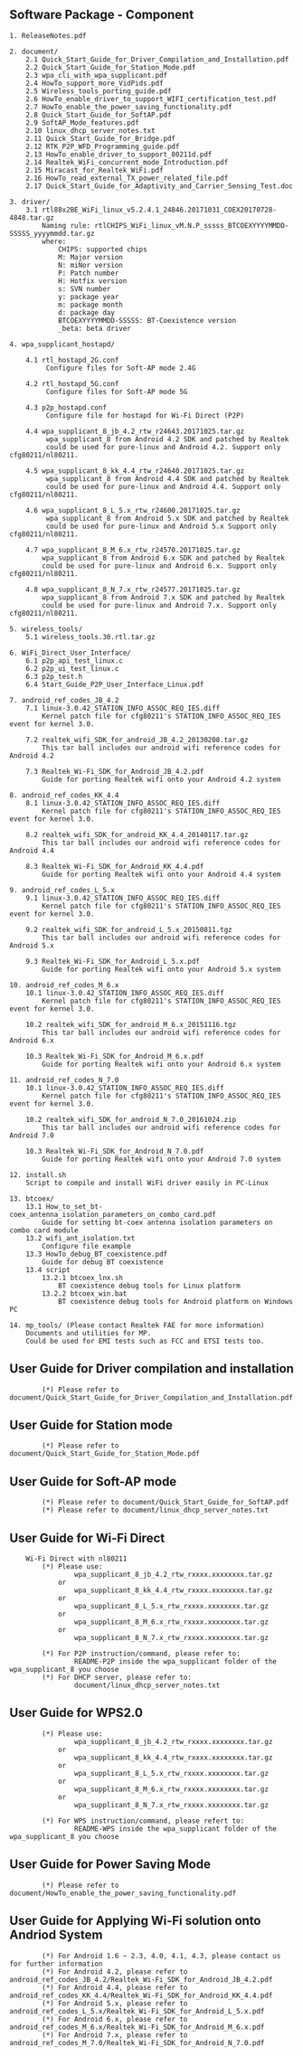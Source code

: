 
## Software Package - Component

	1. ReleaseNotes.pdf

	2. document/
		2.1 Quick_Start_Guide_for_Driver_Compilation_and_Installation.pdf
		2.2 Quick_Start_Guide_for_Station_Mode.pdf
		2.3 wpa_cli_with_wpa_supplicant.pdf
		2.4 HowTo_support_more_VidPids.pdf
		2.5 Wireless_tools_porting_guide.pdf
		2.6 HowTo_enable_driver_to_support_WIFI_certification_test.pdf
		2.7 HowTo_enable_the_power_saving_functionality.pdf
		2.8 Quick_Start_Guide_for_SoftAP.pdf
		2.9 SoftAP_Mode_features.pdf
		2.10 linux_dhcp_server_notes.txt
		2.11 Quick_Start_Guide_for_Bridge.pdf
		2.12 RTK_P2P_WFD_Programming_guide.pdf
		2.13 HowTo_enable_driver_to_support_80211d.pdf
		2.14 Realtek_WiFi_concurrent_mode_Introduction.pdf
		2.15 Miracast_for_Realtek_WiFi.pdf
		2.16 HowTo_read_external_TX_power_related_file.pdf
		2.17 Quick_Start_Guide_for_Adaptivity_and_Carrier_Sensing_Test.doc

	3. driver/
		3.1 rtl88x2BE_WiFi_linux_v5.2.4.1_24846.20171031_COEX20170728-4848.tar.gz
			Naming rule: rtlCHIPS_WiFi_linux_vM.N.P_sssss_BTCOEXYYYYMMDD-SSSSS_yyyymmdd.tar.gz
			where:
				CHIPS: supported chips
				M: Major version
				N: miNor version
				P: Patch number
				H: Hotfix version
				s: SVN number
				y: package year
				m: package month
				d: package day
				BTCOEXYYYYMMDD-SSSSS: BT-Coexistence version
				_beta: beta driver
		
	4. wpa_supplicant_hostapd/

		4.1 rtl_hostapd_2G.conf
			 Configure files for Soft-AP mode 2.4G

		4.2 rtl_hostapd_5G.conf
			 Configure files for Soft-AP mode 5G

		4.3 p2p_hostapd.conf
			 Configure file for hostapd for Wi-Fi Direct (P2P)
			 		
		4.4 wpa_supplicant_8_jb_4.2_rtw_r24643.20171025.tar.gz
			 wpa_supplicant_8 from Android 4.2 SDK and patched by Realtek
			 could be used for pure-linux and Android 4.2. Support only cfg80211/nl80211.

		4.5 wpa_supplicant_8_kk_4.4_rtw_r24640.20171025.tar.gz
			 wpa_supplicant_8 from Android 4.4 SDK and patched by Realtek
			 could be used for pure-linux and Android 4.4. Support only cfg80211/nl80211.
			 
		4.6 wpa_supplicant_8_L_5.x_rtw_r24600.20171025.tar.gz
			 wpa_supplicant_8 from Android 5.x SDK and patched by Realtek
			 could be used for pure-linux and Android 5.x Support only cfg80211/nl80211.

		4.7 wpa_supplicant_8_M_6.x_rtw_r24570.20171025.tar.gz
			wpa_supplicant_8 from Android 6.x SDK and patched by Realtek
			could be used for pure-linux and Android 6.x. Support only cfg80211/nl80211.

		4.8 wpa_supplicant_8_N_7.x_rtw_r24577.20171025.tar.gz
			wpa_supplicant_8 from Android 7.x SDK and patched by Realtek
			could be used for pure-linux and Android 7.x. Support only cfg80211/nl80211.

	5. wireless_tools/
		5.1 wireless_tools.30.rtl.tar.gz

	6. WiFi_Direct_User_Interface/
		6.1 p2p_api_test_linux.c
		6.2 p2p_ui_test_linux.c
		6.3 p2p_test.h
		6.4 Start_Guide_P2P_User_Interface_Linux.pdf
	
	7. android_ref_codes_JB_4.2
		7.1 linux-3.0.42_STATION_INFO_ASSOC_REQ_IES.diff
			Kernel patch file for cfg80211's STATION_INFO_ASSOC_REQ_IES event for kernel 3.0.

		7.2 realtek_wifi_SDK_for_android_JB_4.2_20130208.tar.gz
			This tar ball includes our android wifi reference codes for Android 4.2

		7.3 Realtek_Wi-Fi_SDK_for_Android_JB_4.2.pdf
			Guide for porting Realtek wifi onto your Android 4.2 system

	8. android_ref_codes_KK_4.4
		8.1 linux-3.0.42_STATION_INFO_ASSOC_REQ_IES.diff
			Kernel patch file for cfg80211's STATION_INFO_ASSOC_REQ_IES event for kernel 3.0.

		8.2 realtek_wifi_SDK_for_android_KK_4.4_20140117.tar.gz
			This tar ball includes our android wifi reference codes for Android 4.4

		8.3 Realtek_Wi-Fi_SDK_for_Android_KK_4.4.pdf
			Guide for porting Realtek wifi onto your Android 4.4 system	

	9. android_ref_codes_L_5.x
		9.1 linux-3.0.42_STATION_INFO_ASSOC_REQ_IES.diff
			Kernel patch file for cfg80211's STATION_INFO_ASSOC_REQ_IES event for kernel 3.0.

		9.2 realtek_wifi_SDK_for_android_L_5.x_20150811.tgz
			This tar ball includes our android wifi reference codes for Android 5.x

		9.3 Realtek_Wi-Fi_SDK_for_Android_L_5.x.pdf
			Guide for porting Realtek wifi onto your Android 5.x system			

	10. android_ref_codes_M_6.x
		10.1 linux-3.0.42_STATION_INFO_ASSOC_REQ_IES.diff
			Kernel patch file for cfg80211's STATION_INFO_ASSOC_REQ_IES event for kernel 3.0.

		10.2 realtek_wifi_SDK_for_android_M_6.x_20151116.tgz
			This tar ball includes our android wifi reference codes for Android 6.x

		10.3 Realtek_Wi-Fi_SDK_for_Android_M_6.x.pdf
			Guide for porting Realtek wifi onto your Android 6.x system		

	11. android_ref_codes_N_7.0
		10.1 linux-3.0.42_STATION_INFO_ASSOC_REQ_IES.diff
			Kernel patch file for cfg80211's STATION_INFO_ASSOC_REQ_IES event for kernel 3.0.

		10.2 realtek_wifi_SDK_for_android_N_7.0_20161024.zip
			This tar ball includes our android wifi reference codes for Android 7.0

		10.3 Realtek_Wi-Fi_SDK_for_Android_N_7.0.pdf
			Guide for porting Realtek wifi onto your Android 7.0 system

	12. install.sh
		Script to compile and install WiFi driver easily in PC-Linux
	
	13. btcoex/ 
		13.1 How_to_set_bt-coex_antenna_isolation_parameters_on_combo_card.pdf
			Guide for setting bt-coex antenna isolation parameters on combo card module
		13.2 wifi_ant_isolation.txt
			Configure file example
		13.3 HowTo_debug_BT_coexistence.pdf
			Guide for debug BT coexistence
		13.4 script
			13.2.1 btcoex_lnx.sh
				BT coexistence debug tools for Linux platform
			13.2.2 btcoex_win.bat
				BT coexistence debug tools for Android platform on Windows PC

	14.	mp_tools/ (Please contact Realtek FAE for more information)
		Documents and utilities for MP.
		Could be used for EMI tests such as FCC and ETSI tests too.
	

## User Guide for Driver compilation and installation
			(*) Please refer to document/Quick_Start_Guide_for_Driver_Compilation_and_Installation.pdf

## User Guide for Station mode
			(*) Please refer to document/Quick_Start_Guide_for_Station_Mode.pdf

## User Guide for Soft-AP mode
			(*) Please refer to document/Quick_Start_Guide_for_SoftAP.pdf
			(*) Please refer to document/linux_dhcp_server_notes.txt

## User Guide for Wi-Fi Direct

		Wi-Fi Direct with nl80211
			(*) Please use:
					wpa_supplicant_8_jb_4.2_rtw_rxxxx.xxxxxxxx.tar.gz
				or
					wpa_supplicant_8_kk_4.4_rtw_rxxxx.xxxxxxxx.tar.gz
				or
					wpa_supplicant_8_L_5.x_rtw_rxxxx.xxxxxxxx.tar.gz
				or
					wpa_supplicant_8_M_6.x_rtw_rxxxx.xxxxxxxx.tar.gz
				or
					wpa_supplicant_8_N_7.x_rtw_rxxxx.xxxxxxxx.tar.gz

			(*) For P2P instruction/command, please refer to:
					README-P2P inside the wpa_supplicant folder of the wpa_supplicant_8 you choose
			(*) For DHCP server, please refer to:
					document/linux_dhcp_server_notes.txt
## User Guide for WPS2.0

			(*) Please use:
					wpa_supplicant_8_jb_4.2_rtw_rxxxx.xxxxxxxx.tar.gz
				or
					wpa_supplicant_8_kk_4.4_rtw_rxxxx.xxxxxxxx.tar.gz
				or
					wpa_supplicant_8_L_5.x_rtw_rxxxx.xxxxxxxx.tar.gz
				or
					wpa_supplicant_8_M_6.x_rtw_rxxxx.xxxxxxxx.tar.gz
				or
					wpa_supplicant_8_N_7.x_rtw_rxxxx.xxxxxxxx.tar.gz

			(*) For WPS instruction/command, please refert to:
					README-WPS inside the wpa_supplicant folder of the wpa_supplicant_8 you choose

## User Guide for Power Saving Mode
			(*) Please refer to document/HowTo_enable_the_power_saving_functionality.pdf

## User Guide for Applying Wi-Fi solution onto Andriod System

			(*) For Android 1.6 ~ 2.3, 4.0, 4.1, 4.3, please contact us for further information
			(*) For Android 4.2, please refer to android_ref_codes_JB_4.2/Realtek_Wi-Fi_SDK_for_Android_JB_4.2.pdf
			(*) For Android 4.4, please refer to android_ref_codes_KK_4.4/Realtek_Wi-Fi_SDK_for_Android_KK_4.4.pdf
			(*) For Android 5.x, please refer to android_ref_codes_L_5.x/Realtek_Wi-Fi_SDK_for_Android_L_5.x.pdf
			(*) For Android 6.x, please refer to android_ref_codes_M_6.x/Realtek_Wi-Fi_SDK_for_Android_M_6.x.pdf
			(*) For Android 7.x, please refer to android_ref_codes_M_7.0/Realtek_Wi-Fi_SDK_for_Android_N_7.0.pdf

